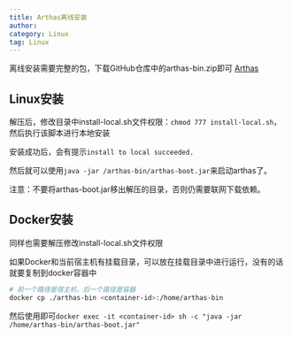 ```yaml
---
title: Arthas离线安装
author:
category: Linux
tag: Linux
---
```


离线安装需要完整的包，下载GitHub仓库中的arthas-bin.zip即可
[Arthas](https://github.com/alibaba/arthas/releases)

## Linux安装

解压后，修改目录中install-local.sh文件权限：`chmod 777 install-local.sh`，然后执行该脚本进行本地安装

安装成功后，会有提示`install to local succeeded.`

然后就可以使用`java -jar /arthas-bin/arthas-boot.jar`来启动arthas了。

注意：不要将arthas-boot.jar移出解压的目录，否则仍需要联网下载依赖。

## Docker安装

同样也需要解压修改install-local.sh文件权限

如果Docker和当前宿主机有挂载目录，可以放在挂载目录中进行运行，没有的话就要复制到docker容器中

```bash
# 前一个路径是宿主机，后一个路径是容器
docker cp ./arthas-bin <container-id>:/home/arthas-bin
```

然后使用即可`docker exec -it <container-id> sh -c "java -jar /home/arthas-bin/arthas-boot.jar"`
